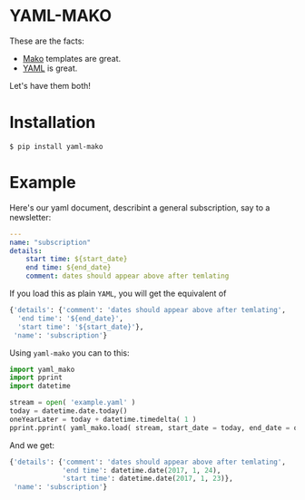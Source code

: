 # YAML-MAKO

These are the facts:

* [Mako](http://www.makotemplates.org/) templates are great.
* [YAML](https://en.wikipedia.org/wiki/YAML) is great.

Let's have them both!

# Installation

    $ pip install yaml-mako

# Example

Here's our yaml document, describint a general subscription, say to a newsletter:

```yaml
---
name: "subscription"
details:
    start time: ${start_date}
    end time: ${end_date}
    comment: dates should appear above after temlating
```

If you load this as plain `YAML`, you will get the equivalent of

```python
{'details': {'comment': 'dates should appear above after temlating',
  'end time': '${end_date}',
  'start time': '${start_date}'},
 'name': 'subscription'}
```

Using `yaml-mako` you can to this:

```python
import yaml_mako
import pprint
import datetime

stream = open( 'example.yaml' )
today = datetime.date.today()
oneYearLater = today + datetime.timedelta( 1 )
pprint.pprint( yaml_mako.load( stream, start_date = today, end_date = oneYearLater ) )
```

And we get:

```python
{'details': {'comment': 'dates should appear above after temlating',
             'end time': datetime.date(2017, 1, 24),
             'start time': datetime.date(2017, 1, 23)},
 'name': 'subscription'}
```
